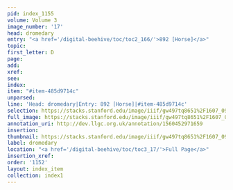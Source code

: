 ```yaml
---
pid: index_1155
volume: Volume 3
image_number: '17'
head: dromedary
entry: "<a href='/digital-beehive/toc/toc2_166/'>892 [Horse]</a>"
topic: 
first_letter: D
page: 
add: 
xref: 
see: 
index: 
item: "#item-485d9714c"
unparsed: 
line: 'Head: dromedary|Entry: 892 [Horse]|#item-485d9714c'
selection: https://stacks.stanford.edu/image/iiif/gw497tq8651%2F1607_0960/1433,2626,587,120/full/0/default.jpg
full_image: https://stacks.stanford.edu/image/iiif/gw497tq8651%2F1607_0960/full/full/0/default.jpg
annotation_uri: http://dev.llgc.org.uk/annotation/1560452971659
insertion: 
thumbnail: https://stacks.stanford.edu/image/iiif/gw497tq8651%2F1607_0960/1433,2626,587,120/150,/0/default.jpg
label: dromedary
location: "<a href='/digital-beehive/toc/toc3_17/'>Full Page</a>"
insertion_xref: 
order: '1152'
layout: index_item
collection: index1
---
```

